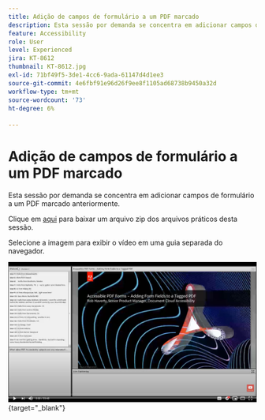 ```yaml
---
title: Adição de campos de formulário a um PDF marcado
description: Esta sessão por demanda se concentra em adicionar campos de formulário a um PDF marcado anteriormente
feature: Accessibility
role: User
level: Experienced
jira: KT-8612
thumbnail: KT-8612.jpg
exl-id: 71bf49f5-3de1-4cc6-9ada-61147d4d1ee3
source-git-commit: 4e6fbf91e96d26f9ee8f1105ad68738b9450a32d
workflow-type: tm+mt
source-wordcount: '73'
ht-degree: 6%

---
```


# Adição de campos de formulário a um PDF marcado

Esta sessão por demanda se concentra em adicionar campos de formulário a um PDF marcado anteriormente.

Clique em [aqui](../assets/accessibilitysession5.zip) para baixar um arquivo zip dos arquivos práticos desta sessão.

Selecione a imagem para exibir o vídeo em uma guia separada do navegador.

[![Vídeo da sessão 5](../assets/Accessibilitysession5_YT.png)](https://youtu.be/vaM9R-mt5Jo){target="_blank"}

